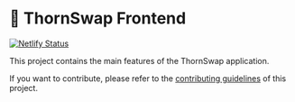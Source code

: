 # 🌵 ThornSwap Frontend

[![Netlify Status](https://api.netlify.com/api/v1/badges/66319811-32db-485e-ae07-ae9431b16f46/deploy-status)](https://app.netlify.com/sites/naughty-goodall-df47f6/deploys)

This project contains the main features of the ThornSwap application.

If you want to contribute, please refer to the [contributing guidelines](./CONTRIBUTING.md) of this project.
